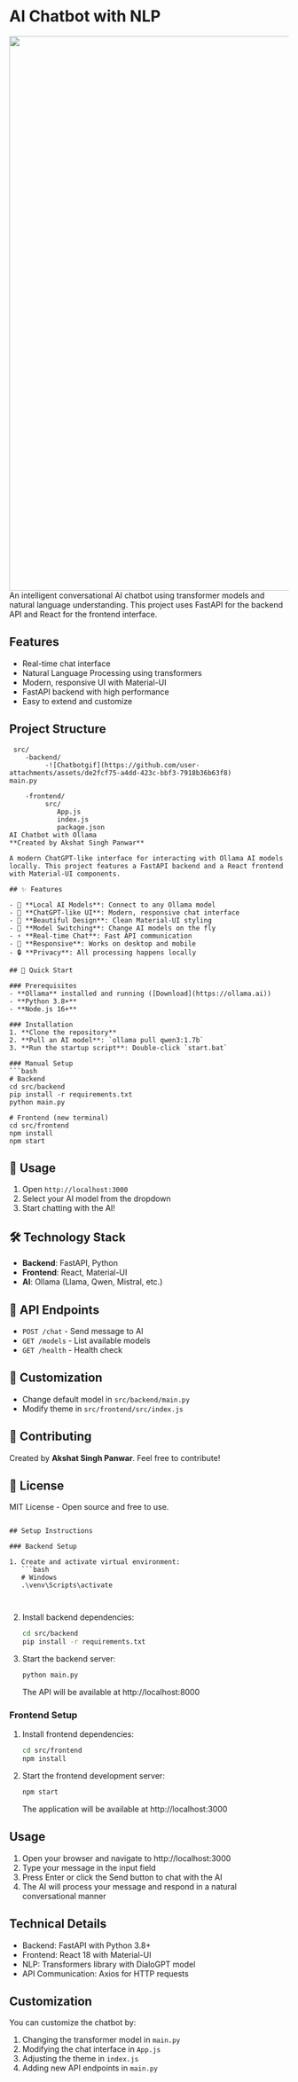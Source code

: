 # AI Chatbot with NLP
<img src="https://raw.githubusercontent.com/ak22137/Ollama-Ai-ChatBot/main/Chatbotgif.gif" width="1000"/>
An intelligent conversational AI chatbot using transformer models and natural language understanding. This project uses FastAPI for the backend API and React for the frontend interface.

## Features

- Real-time chat interface
- Natural Language Processing using transformers
- Modern, responsive UI with Material-UI
- FastAPI backend with high performance
- Easy to extend and customize

## Project Structure

```
 src/
    -backend/
         -![Chatbotgif](https://github.com/user-attachments/assets/de2fcf75-a4dd-423c-bbf3-7918b36b63f8)
main.py
         
    -frontend/
         src/
            App.js
            index.js
            package.json
AI Chatbot with Ollama
**Created by Akshat Singh Panwar**

A modern ChatGPT-like interface for interacting with Ollama AI models locally. This project features a FastAPI backend and a React frontend with Material-UI components.

## ✨ Features

- 🤖 **Local AI Models**: Connect to any Ollama model
- 💬 **ChatGPT-like UI**: Modern, responsive chat interface
- 🎨 **Beautiful Design**: Clean Material-UI styling
- 🔄 **Model Switching**: Change AI models on the fly
- ⚡ **Real-time Chat**: Fast API communication
- 📱 **Responsive**: Works on desktop and mobile
- 🔒 **Privacy**: All processing happens locally

## 🚀 Quick Start

### Prerequisites
- **Ollama** installed and running ([Download](https://ollama.ai))
- **Python 3.8+**
- **Node.js 16+**

### Installation
1. **Clone the repository**
2. **Pull an AI model**: `ollama pull qwen3:1.7b`
3. **Run the startup script**: Double-click `start.bat`

### Manual Setup
```bash
# Backend
cd src/backend
pip install -r requirements.txt
python main.py

# Frontend (new terminal)
cd src/frontend
npm install
npm start
```

## 🎯 Usage
1. Open `http://localhost:3000`
2. Select your AI model from the dropdown
3. Start chatting with the AI!

## 🛠️ Technology Stack
- **Backend**: FastAPI, Python
- **Frontend**: React, Material-UI
- **AI**: Ollama (Llama, Qwen, Mistral, etc.)

## 📝 API Endpoints
- `POST /chat` - Send message to AI
- `GET /models` - List available models
- `GET /health` - Health check

## 🎨 Customization
- Change default model in `src/backend/main.py`
- Modify theme in `src/frontend/src/index.js`

## 🤝 Contributing
Created by **Akshat Singh Panwar**. Feel free to contribute!

## 📄 License
MIT License - Open source and free to use.
```

## Setup Instructions

### Backend Setup

1. Create and activate virtual environment:
   ```bash
   # Windows
   .\venv\Scripts\activate

 
   ```

2. Install backend dependencies:
   ```bash
   cd src/backend
   pip install -r requirements.txt
   ```

3. Start the backend server:
   ```bash
   python main.py
   ```
   The API will be available at http://localhost:8000

### Frontend Setup

1. Install frontend dependencies:
   ```bash
   cd src/frontend
   npm install
   ```

2. Start the frontend development server:
   ```bash
   npm start
   ```
   The application will be available at http://localhost:3000

## Usage

1. Open your browser and navigate to http://localhost:3000
2. Type your message in the input field
3. Press Enter or click the Send button to chat with the AI
4. The AI will process your message and respond in a natural conversational manner

## Technical Details

- Backend: FastAPI with Python 3.8+
- Frontend: React 18 with Material-UI
- NLP: Transformers library with DialoGPT model
- API Communication: Axios for HTTP requests

## Customization

You can customize the chatbot by:

1. Changing the transformer model in `main.py`
2. Modifying the chat interface in `App.js`
3. Adjusting the theme in `index.js`
4. Adding new API endpoints in `main.py`

